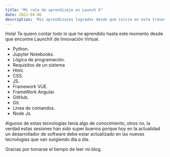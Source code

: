 ```yaml
---
title: "Mi ruta de aprendizaje en Launch X"
date: 2022-04-06
description: 'Mis aprendizajes logrados desde que inicie en esta travesía de Launch X de Innovacción Virtual'
---
```


Hola! Te quiero contar todo lo que he aprendido hasta este momento desde que encontre LaunchX de Innovación Virtual.
- Python.
- Jupyter Notebooks.
- Lógica de programación. 
- Requisitos de un sistema
- Html.
- CSS.
- JS.
- Framework VUE.
- FrameWork Angular.
- GitHub.
- Git.
- Línea de comandos.
- Node Js.


Algunos de estas tecnologías tenía algo de conocimiento, otros no, la verdad estas sesiones han sido super buenos porque hoy en la actualidad un desarrollador 
de software debe estar actualizado en las nuevas tecnologías que van surgiendo día a día. 


Gracias por tomarse el tiempo de leer mi blog.
